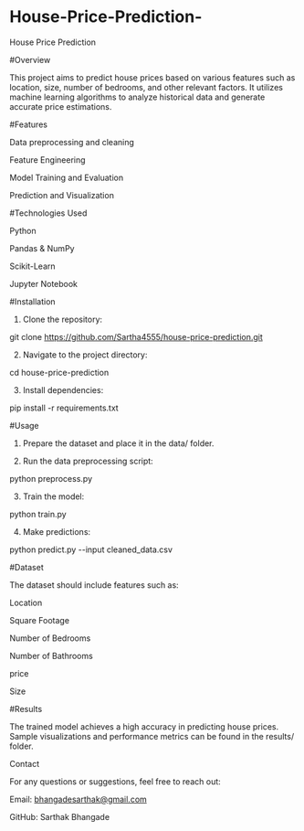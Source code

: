 # House-Price-Prediction-

House Price Prediction

#Overview

This project aims to predict house prices based on various features such as location, size, number of bedrooms, and other relevant factors. It utilizes machine learning algorithms to analyze historical data and generate accurate price estimations.

#Features

Data preprocessing and cleaning

Feature Engineering

Model Training and Evaluation

Prediction and Visualization


#Technologies Used

Python

Pandas & NumPy

Scikit-Learn

Jupyter Notebook


#Installation

1. Clone the repository:

git clone https://github.com/Sartha4555/house-price-prediction.git


2. Navigate to the project directory:

cd house-price-prediction


3. Install dependencies:

pip install -r requirements.txt



#Usage

1. Prepare the dataset and place it in the data/ folder.


2. Run the data preprocessing script:

python preprocess.py


3. Train the model:

python train.py


4. Make predictions:

python predict.py --input cleaned_data.csv



#Dataset

The dataset should include features such as:

Location

Square Footage

Number of Bedrooms

Number of Bathrooms

price

Size


#Results

The trained model achieves a high accuracy in predicting house prices. Sample visualizations and performance metrics can be found in the results/ folder.

Contact

For any questions or suggestions, feel free to reach out:

Email: bhangadesarthak@gmail.com 

GitHub: Sarthak Bhangade
